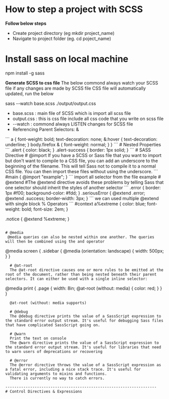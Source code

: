 # How to step a project with SCSS 
  <b>Follow below steps</b>
  <ul>
    <li> Create project directory (eg mkdir project_name)</li>
    <li> Navigate to project folder (eg. cd poject_name)</li>
  </ul>

# Install sass on local machine
  npm install -g sass

  <b>Generate SCSS to css file</b>
  The below commond always watch your SCSS file if any changes are made by SCSS file 
  CSS file will automatically updated,  run the below   

  sass --watch base.scss ./output/output.css
  <ul>
   <li>base.scss : main file of SCSS which is import all scss file</li>
   <li>output.css : this is css file include all css code that you write on scss file</li>
   <li>--watch : commond always LISTEN changes for SCSS file</li>
   <li>Referencing Parent Selectors: &</li>
  </ul>
 ```
a {
  font-weight: bold;
  text-decoration: none;
  &:hover { text-decoration: underline; }
  body.firefox & { font-weight: normal; }
}
 ```
# Nested Properties 
```
.alert {
  color: black; 
}
.alert-success {
  border: 1px solid; }
 ```
# SASS Directive
# @import 
If you have a SCSS or Sass file that you want to import but don't want to compile to a CSS file, you can add an underscore to the beginning of the filename. This will tell Sass not to compile it to a normal CSS file. You can then import these files without using the underscore.
 ```
#main {
  @import "example"; 
}
 ```
import all selector from the file example
# @extend
#The @extend directive avoids these problems by telling Sass that one selector should inherit the styles of another selector
 ```
.error {
  border: 1px #f00;
  background-color: #fdd;
  }
.seriousError {
  @extend .error;
  @extend .success;
  border-width: 3px;
}
 ```
we can used multiple @extend with single block
% Operators
 ```
#context a%extreme {
  color: blue;
  font-weight: bold;
  font-size: 2em;
}

.notice {
  @extend %extreme;
}
 ```

# @media
  @media queries can also be nested within one another. The queries will then be combined using the and operator
  ```
  @media screen {
    .sidebar {
      @media (orientation: landscape) {
        width: 500px;
      }
    }
```
  # @at-root
  The @at-root directive causes one or more rules to be emitted at the root of the document, rather than being nested beneath their parent selectors. It can either be used with a single inline selector:
  ```
  @media print {
    .page {
      width: 8in;
      @at-root (without: media) {
        color: red;
      }
    }
  }
```
  @at-root (without: media supports)

  # @debug 
  The @debug directive prints the value of a SassScript expression to the standard error output stream. It's useful for debugging Sass files that have complicated SassScript going on. 

  # @warn
  Print the text on console
  The @warn directive prints the value of a SassScript expression to the standard error output stream. It's useful for libraries that need to warn users of deprecations or recovering 

  # @error
  The @error directive throws the value of a SassScript expression as a fatal error, including a nice stack trace. It's useful for validating arguments to mixins and functions.
  There is currently no way to catch errors.

-------------------------------------------------------------------
# Control Directives & Expressions
